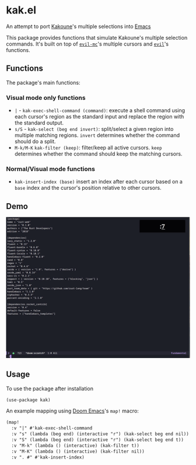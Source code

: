 # kak.el

An attempt to port [Kakoune](https://github.com/mawww/kakoune)'s multiple selections into [Emacs](https://www.gnu.org/software/emacs/)

This package provides functions that simulate Kakoune's multiple selection commands.
It's built on top of [`evil-mc`](https://github.com/gabesoft/evil-mc)'s multiple cursors and [`evil`](https://github.com/emacs-evil/evil)'s functions.

## Functions

The package's main functions:

### Visual mode only functions

- `|` - `kak-exec-shell-command (command)`: execute a shell command using each cursor's region as the standard input and replace the region with the standard output.
- `s/S` - `kak-select (beg end invert)`: split/select a given region into multiple matching regions. `invert` determines whether the command should do a split.
- `M-k/M-K` `kak-filter (keep)`: filter/keep all active cursors. `keep` determines whether the command should keep the matching cursors.

### Normal/Visual mode functions

- `kak-insert-index (base)` insert an index after each cursor based on a `base` index and the cursor's position relative to other cursors.

## Demo

![demo](./examples/demo.gif)

## Usage

To use the package after installation

```emacs-lisp
(use-package kak)
```

An example mapping using [Doom Emacs](https://github.com/hlissner/doom-emacs)'s `map!` macro:

```emacs-lisp
(map!
  :v "|" #'kak-exec-shell-command
  :v "s" (lambda (beg end) (interactive "r") (kak-select beg end nil))
  :v "S" (lambda (beg end) (interactive "r") (kak-select beg end t))
  :v "M-k" (lambda () (interactive) (kak-filter t))
  :v "M-K" (lambda () (interactive) (kak-filter nil))
  :v ". #" #'kak-insert-index)
```
